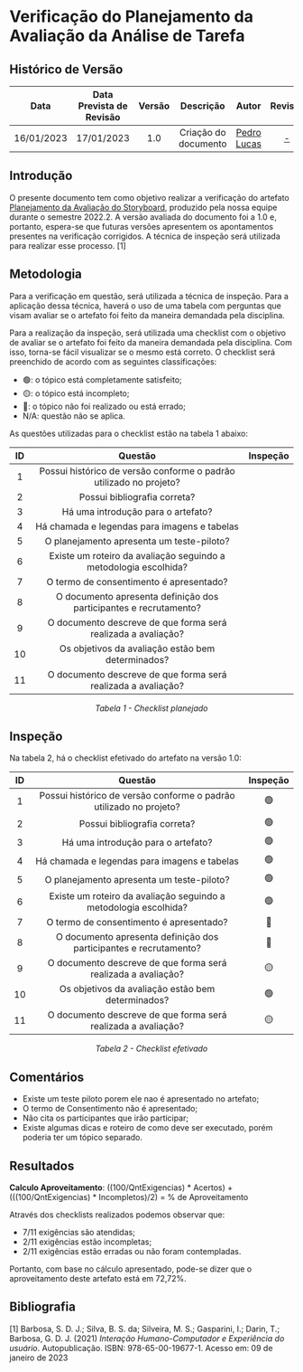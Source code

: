 # Verificação do Planejamento da Avaliação da Análise de Tarefa
## <a>Histórico de Versão</a>
|    Data    | Data Prevista de Revisão | Versão |      Descrição       |                   Autor                    |         Revisor          |
| :--------: | :----------------------: | :----: | :------------------: | :----------------------------------------: | :----------------------: |
| 16/01/2023 |        17/01/2023        |  1.0   | Criação do documento | [Pedro Lucas](https://github.com/PedroLSF) | [-](https://github.com/) |

## <a>Introdução</a>
O presente documento tem como objetivo realizar a verificação do artefato [Planejamento da Avaliação do Storyboard](../../../../DesignAvaliacaoDesen/Nivel1/Storyboard/PlanejamentoAvStoryboard.md), produzido pela nossa equipe durante o semestre 2022.2. A versão avaliada do documento foi a 1.0 e, portanto, espera-se que futuras versões apresentem os apontamentos presentes na verificação corrigidos. A técnica de inspeção será utilizada para realizar esse processo. [1]

## <a>Metodologia</a>
Para a verificação em questão, será utilizada a técnica de inspeção. Para a aplicação dessa técnica, haverá o uso de uma tabela com perguntas que visam avaliar se o artefato foi feito da maneira demandada pela disciplina.

Para a realização da inspeção, será utilizada uma checklist com o objetivo de avaliar se o artefato foi feito da maneira demandada pela disciplina. Com isso, torna-se fácil visualizar se o mesmo está correto. O checklist será preenchido de acordo com as seguintes classificações:

* 🟢: o tópico está completamente satisfeito;
* 🟡: o tópico está incompleto;
* 🔴: o tópico não foi realizado ou está errado;
* N/A: questão não se aplica.

As questões utilizadas para o checklist estão na tabela 1 abaixo:

<center>

|  ID   |                              Questão                               | Inspeção |
| :---: | :----------------------------------------------------------------: | :------: |
|   1   | Possui histórico de versão conforme o padrão utilizado no projeto? |          |
|   2   |                    Possui bibliografia correta?                    |          |
|   3   |                 Há uma introdução para o artefato?                 |          |
|   4   |            Há chamada e legendas para imagens e tabelas            |          |
|   5   |             O planejamento apresenta um teste-piloto?              |          |
|   6   |  Existe um roteiro da avaliação seguindo a metodologia escolhida?  |          |
|   7   |              O termo de consentimento é apresentado?               |          |
|   8   | O documento apresenta definição dos participantes e recrutamento?  |          |
|   9   |   O documento descreve de que forma será realizada a avaliação?    |          |
|  10   |    Os objetivos da avaliação estão bem determinados?               |          |
|  11   |   O documento descreve de que forma será realizada a avaliação?    |          |

  
*Tabela 1 - Checklist planejado*

</center>

## <a>Inspeção</a>

Na tabela 2, há o checklist efetivado do artefato na versão 1.0:

<center>

|  ID   |                              Questão                               | Inspeção |
| :---: | :----------------------------------------------------------------: | :------: |
|   1   | Possui histórico de versão conforme o padrão utilizado no projeto? |    🟢      |
|   2   |                    Possui bibliografia correta?                    |    🟢      |
|   3   |                 Há uma introdução para o artefato?                 |    🟢     |
|   4   |            Há chamada e legendas para imagens e tabelas            |    🟢      |
|   5   |             O planejamento apresenta um teste-piloto?              |    🟢     |
|   6   |  Existe um roteiro da avaliação seguindo a metodologia escolhida?  |    🟢    |
|   7   |              O termo de consentimento é apresentado?               |    🔴     |
|   8   | O documento apresenta definição dos participantes e recrutamento?  |    🔴     |
|   9   |   O documento descreve de que forma será realizada a avaliação?    |    🟡     |
|  10   |    Os objetivos da avaliação estão bem determinados?               |    🟢     |
|  11   |   O documento descreve de que forma será realizada a avaliação?    |    🟡      |



  
*Tabela 2 - Checklist efetivado*

</center>

## <a>Comentários</a>
* Existe um teste piloto porem ele nao é apresentado no artefato;
* O termo de Consentimento não é apresentado;
* Não cita os participantes que irão participar;
* Existe algumas dicas e roteiro de como deve ser executado, porém poderia ter um tópico separado.

## <a>Resultados</a>
<a>**Calculo Aproveitamento**</a>: ((100/QntExigencias) * Acertos) + (((100/QntExigencias) * Incompletos)/2) = % de Aproveitamento

Através dos checklists realizados podemos observar que:

* 7/11 exigências são atendidas;
* 2/11 exigências estão incompletas;
* 2/11 exigências estão erradas ou não foram contempladas.

Portanto, com base no cálculo apresentado, pode-se dizer que o aproveitamento deste artefato está em 72,72%.

## <a>Bibliografia</a>

[1] Barbosa, S. D. J.; Silva, B. S. da; Silveira, M. S.; Gasparini, I.; Darin, T.; Barbosa, G. D. J. (2021) _Interação Humano-Computador e Experiência do usuário_. Autopublicação. ISBN: 978-65-00-19677-1. Acesso em: 09 de janeiro de 2023
